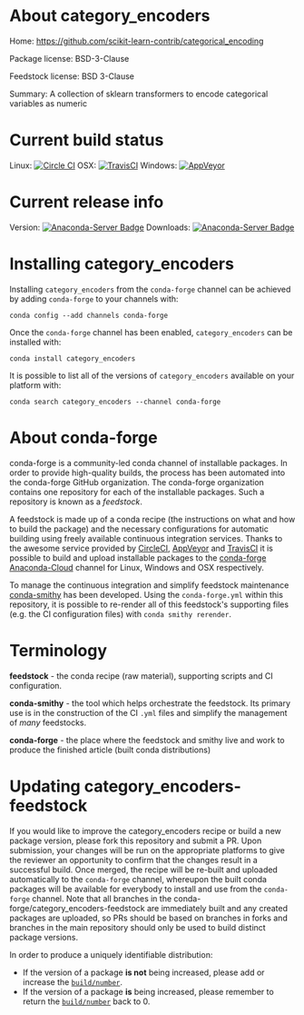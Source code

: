 About category_encoders
=======================

Home: https://github.com/scikit-learn-contrib/categorical_encoding

Package license: BSD-3-Clause

Feedstock license: BSD 3-Clause

Summary: A collection of sklearn transformers to encode categorical variables as numeric



Current build status
====================

Linux: [![Circle CI](https://circleci.com/gh/conda-forge/category_encoders-feedstock.svg?style=shield)](https://circleci.com/gh/conda-forge/category_encoders-feedstock)
OSX: [![TravisCI](https://travis-ci.org/conda-forge/category_encoders-feedstock.svg?branch=master)](https://travis-ci.org/conda-forge/category_encoders-feedstock)
Windows: [![AppVeyor](https://ci.appveyor.com/api/projects/status/github/conda-forge/category_encoders-feedstock?svg=True)](https://ci.appveyor.com/project/conda-forge/category-encoders-feedstock/branch/master)

Current release info
====================
Version: [![Anaconda-Server Badge](https://anaconda.org/conda-forge/category_encoders/badges/version.svg)](https://anaconda.org/conda-forge/category_encoders)
Downloads: [![Anaconda-Server Badge](https://anaconda.org/conda-forge/category_encoders/badges/downloads.svg)](https://anaconda.org/conda-forge/category_encoders)

Installing category_encoders
============================

Installing `category_encoders` from the `conda-forge` channel can be achieved by adding `conda-forge` to your channels with:

```
conda config --add channels conda-forge
```

Once the `conda-forge` channel has been enabled, `category_encoders` can be installed with:

```
conda install category_encoders
```

It is possible to list all of the versions of `category_encoders` available on your platform with:

```
conda search category_encoders --channel conda-forge
```


About conda-forge
=================

conda-forge is a community-led conda channel of installable packages.
In order to provide high-quality builds, the process has been automated into the
conda-forge GitHub organization. The conda-forge organization contains one repository
for each of the installable packages. Such a repository is known as a *feedstock*.

A feedstock is made up of a conda recipe (the instructions on what and how to build
the package) and the necessary configurations for automatic building using freely
available continuous integration services. Thanks to the awesome service provided by
[CircleCI](https://circleci.com/), [AppVeyor](http://www.appveyor.com/)
and [TravisCI](https://travis-ci.org/) it is possible to build and upload installable
packages to the [conda-forge](https://anaconda.org/conda-forge)
[Anaconda-Cloud](http://docs.anaconda.org/) channel for Linux, Windows and OSX respectively.

To manage the continuous integration and simplify feedstock maintenance
[conda-smithy](http://github.com/conda-forge/conda-smithy) has been developed.
Using the ``conda-forge.yml`` within this repository, it is possible to re-render all of
this feedstock's supporting files (e.g. the CI configuration files) with ``conda smithy rerender``.


Terminology
===========

**feedstock** - the conda recipe (raw material), supporting scripts and CI configuration.

**conda-smithy** - the tool which helps orchestrate the feedstock.
                   Its primary use is in the construction of the CI ``.yml`` files
                   and simplify the management of *many* feedstocks.

**conda-forge** - the place where the feedstock and smithy live and work to
                  produce the finished article (built conda distributions)


Updating category_encoders-feedstock
====================================

If you would like to improve the category_encoders recipe or build a new
package version, please fork this repository and submit a PR. Upon submission,
your changes will be run on the appropriate platforms to give the reviewer an
opportunity to confirm that the changes result in a successful build. Once
merged, the recipe will be re-built and uploaded automatically to the
`conda-forge` channel, whereupon the built conda packages will be available for
everybody to install and use from the `conda-forge` channel.
Note that all branches in the conda-forge/category_encoders-feedstock are
immediately built and any created packages are uploaded, so PRs should be based
on branches in forks and branches in the main repository should only be used to
build distinct package versions.

In order to produce a uniquely identifiable distribution:
 * If the version of a package **is not** being increased, please add or increase
   the [``build/number``](http://conda.pydata.org/docs/building/meta-yaml.html#build-number-and-string).
 * If the version of a package **is** being increased, please remember to return
   the [``build/number``](http://conda.pydata.org/docs/building/meta-yaml.html#build-number-and-string)
   back to 0.
